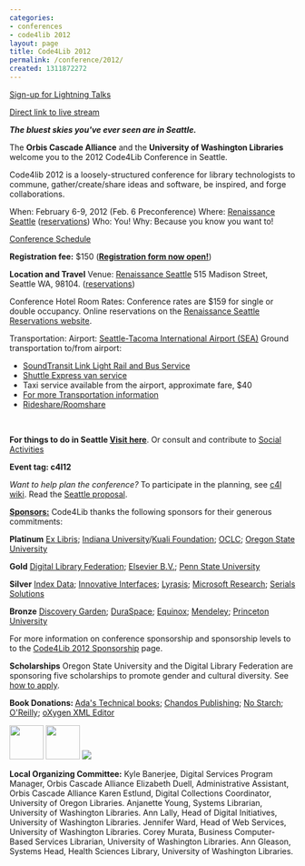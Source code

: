 ```yaml
---
categories:
- conferences
- code4lib 2012
layout: page
title: Code4Lib 2012
permalink: /conference/2012/
created: 1311872272
---
```

<p><a href="http://wiki.code4lib.org/index.php/2012_Lightning_Talks_Signup">Sign-up for Lightning Talks</a></p>

<a href="http://www.livestream.com/code4lib">Direct link to live stream</a>

<em><strong>The bluest skies you've ever seen are in Seattle.</strong></em>

The <strong>Orbis Cascade Alliance</strong> and the <strong>University of Washington Libraries</strong> welcome you to the 2012 Code4Lib Conference in Seattle.

Code4lib 2012 is a loosely-structured conference for library technologists to commune, gather/create/share ideas and software, be inspired, and forge collaborations.
&nbsp;

When: February 6-9, 2012 (Feb. 6 Preconference)
Where: <a href="http://www.marriott.com/hotels/travel/seasm-renaissance-seattle-hotel/">Renaissance Seattle</a> (<a href="https://resweb.passkey.com/Resweb.do?mode=welcome_ei_new&eventID=3420882">reservations</a>)
Who: You!
Why: Because you know you want to!
&nbsp;

<a href="/conference/2012/schedule">Conference Schedule</a>
&nbsp;

<strong>Registration fee:</strong> $150 (<strong><a href="http://www.surveymonkey.com/s/Code4LibNational2012">Registration form now open!</a></strong>)
&nbsp;

<strong>Location and Travel</strong>
Venue: <a href="http://www.marriott.com/hotels/travel/seasm-renaissance-seattle-hotel/">Renaissance Seattle</a> 515 Madison Street, Seattle WA, 98104.  (<a href="https://resweb.passkey.com/Resweb.do?mode=welcome_ei_new&eventID=3420882">reservations</a>)
&nbsp;

Conference Hotel Room Rates:
Conference rates are $159 for single or double occupancy.
Online reservations on the <a href="https://resweb.passkey.com/Resweb.do?mode=welcome_ei_new&eventID=3420882">Renaissance Seattle Reservations website</a>.
&nbsp;

Transportation:
Airport: <a href="http://www.portseattle.org/seatac/">Seattle-Tacoma International Airport (SEA)</a>
Ground transportation to/from airport:
<ul>
<li><a href="http://www.soundtransit.org/">SoundTransit Link Light Rail and Bus Service</a></li>
<li><a href="http://www.shuttleexpress.com/">Shuttle Express van service</a></li>
<li>Taxi service available from the airport, approximate fare, $40</li>
<li><a href="http://orbiscascade.org/index/code4lib-national-2012">For more Transportation information</a>
<li><a href="http://wiki.code4lib.org/index.php/C4l2012_rideshare">Rideshare/Roomshare</a>
</ul>
&nbsp;

<strong>For things to do in Seattle <a href="http://orbiscascade.org/index/code4lib-national-2012">Visit here</a></strong>. Or consult and contribute to <a href="http://wiki.code4lib.org/index.php/2012_c4l2012_social_activities">Social Activities</a>
&nbsp;


<strong>Event tag: c4l12</strong>
&nbsp;

<em>Want to help plan the conference?</em>
To participate in the planning, see <a href="http://wiki.code4lib.org/index.php/Main_Page">c4l wiki</a>.
Read the <a href="http://sites.google.com/site/code4lib2012seattle/">Seattle proposal</a>.
&nbsp;


<strong><a href="http://code4lib.org/node/422">Sponsors:</a></strong>
Code4Lib thanks the following sponsors for their generous commitments:

<strong>Platinum</strong> <a href="http://www.exlibrisgroup.com/category/Home">Ex Libris</a>; <a href="http://www.indiana.edu/">Indiana University</a>/<a href="http://kuali.org/">Kuali Foundation</a>; <a href="http://www.oclc.org">OCLC</a>; <a href="http://oregonstate.edu">Oregon State University</a>

<strong>Gold</strong> <a href="http://www.diglib.org/">Digital Library Federation</a>; <a href="http://www.elsevier.com">Elsevier B.V.</a>; <a href="http://psu.edu">Penn State University</a>

<strong>Silver</strong> <a href="http://indexdata.com">Index Data</a>; <a href="http://iii.com">Innovative Interfaces</a>; <a href="http://www.lyrasis.org/">Lyrasis</a>; <a href="http://research.microsoft.com/en-us/">Microsoft Research</a>; <a href="www.serialssolutions.com/">Serials Solutions</a>

<strong>Bronze</strong> <a href="http://discoverygarden.ca/">Discovery Garden</a>; <a href="http://duraspace.org/">DuraSpace</a>; <a href="http://www.esilibrary.com">Equinox</a>; <a href="http://www.mendeley.com/">Mendeley</a>; <a href="http://www.princeton.edu/main/">Princeton University</a>

For more information on conference sponsorship and sponsorship levels to to the <a href="http://code4lib.org/conference/2012/sponsorship">Code4Lib 2012 Sponsorship</a> page.
&nbsp;


<strong>Scholarships</strong>
Oregon State University and the Digital Library Federation are sponsoring five scholarships to promote gender and cultural diversity. See <a href="/conference/2012/scholarship-announcement">how to apply</a>.
&nbsp;


<strong>Book Donations: </strong><a href="http://www.seattletechnicalbooks.com/">Ada's Technical books</a>; <a href="http://www.woodheadpublishing.com/en/menuList.aspx?name=Chandos">Chandos Publishing</a>; <a href="http://nostarch.com/">No Starch</a>; <a href="http://oreilly.com/">O'Reilly</a>; <a href="http://www.oxygenxml.com/">oXygen XML Editor</a>

<a href="http://www.seattletechnicalbooks.com/"><img src="http://code4lib.org/files/ADASLOGOHorizontalGray.jpg" border="0" height="60" /></a>  <a href="http://nostarch.com/"><img src="http://code4lib.org/files/nsp_logo_long.png" border="0" height="60" /></a>  <a href="http://answers.oreilly.com/"><img src="http://ug.oreilly.com/promote/ug_answers.gif"/></a>


<strong>Local Organizing Committee:</strong>
Kyle Banerjee, Digital Services Program Manager, Orbis Cascade Alliance
Elizabeth Duell, Administrative Assistant, Orbis Cascade Alliance
Karen Estlund, Digital Collections Coordinator, University of Oregon Libraries.
Anjanette Young, Systems Librarian, University of Washington Libraries.
Ann Lally, Head of Digital Initiatives, University of Washington Libraries.
Jennifer Ward, Head of Web Services, University of Washington Libraries.
Corey Murata, Business Computer-Based Services Librarian, University of Washington Libraries.
Ann Gleason, Systems Head, Health Sciences Library, University of Washington Libraries.
&nbsp;

<!--break-->
